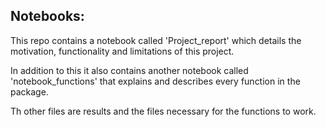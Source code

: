 ## Notebooks:

This repo contains a notebook called 'Project_report' which details the motivation, functionality and limitations of this project.

In addition to this it also contains another notebook called 'notebook_functions' that explains and describes every function in the package.

Th other files are results and the files necessary for the functions to work.
